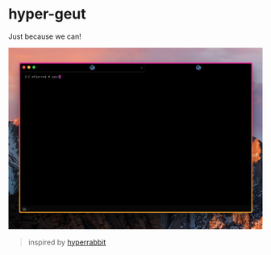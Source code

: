 # hyper-geut

Just because we can!

![screencapture](./screenshot.png)

> inspired by [hyperrabbit](https://github.com/timneutkens/hyperrabbit)

